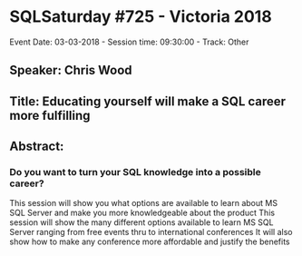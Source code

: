 # SQLSaturday #725 - Victoria 2018
Event Date: 03-03-2018 - Session time: 09:30:00 - Track: Other
## Speaker: Chris Wood
## Title: Educating yourself will make a SQL career more fulfilling
## Abstract:
### Do you want to turn your SQL knowledge into a possible career? 
This session will show you what options are available to learn about MS SQL Server and make you more knowledgeable about the product
This session will show the many different options available to learn MS SQL Server ranging from free events thru to international conferences
It will also show how to make any conference more affordable and justify the benefits
